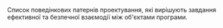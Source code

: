 Список поведінкових патернів проектування, які вирішують завдання ефективної та безпечної взаємодії між об'єктами програми.

